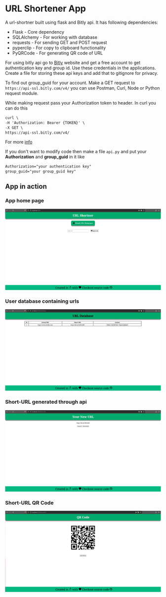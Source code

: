 # URL Shortener App

A url-shortner built using flask and Bitly api. It has following dependencies:

* Flask - Core dependency
* SQLAlchemy - For working with database
* requests - For sending GET and POST request
* pyperclip - For copy to clipboard functionality
* PyQRCode - For generating QR code of URL

For using bitly api go to [Bitly](https://bitly.com/) 
website and get a free account to get authentication key and group id. Use these credentials in the applications. Create a file for storing these api keys
and add that to gitignore for privacy.

To find out group_guid for your account. Make a GET request to
`https://api-ssl.bitly.com/v4/` you can use Postman, Curl, Node or Python request module.

While making request pass your Authorization token to header. In curl you can do this

```
curl \
-H 'Authorization: Bearer {TOKEN}' \
-X GET \
https://api-ssl.bitly.com/v4/
```
For more [info](https://dev.bitly.com/api-reference/#getGroups)

If you don't want to modify code then make a file `api.py` and put your **Authorization** and **group_guid** in it like
```
Authorization="your authentication key"
group_guid="your group_guid key"
```

## App in action

### App home page
![App home page](./media/home.png)

### User database containing urls
![Database](./media/database.png)

### Short-URL generated through api
![Short_URL](./media/short_url.png)

### Short-URL QR Code
![QR Code](./media/qrcode.png)
